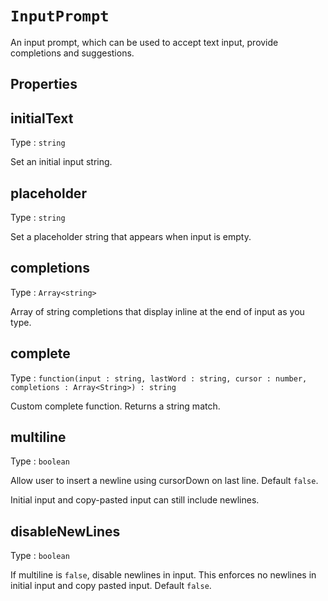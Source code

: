 # `InputPrompt`

An input prompt, which can be used to accept text input, provide completions and suggestions.

## Properties

## initialText

Type : `string`

Set an initial input string.

## placeholder

Type : `string`

Set a placeholder string that appears when input is empty.

## completions

Type : `Array<string>`

Array of string completions that display inline at the end of input as you type.

## complete

Type : `function(input : string, lastWord : string, cursor : number, completions : Array<String>) : string`

Custom complete function. Returns a string match.

## multiline

Type : `boolean`

Allow user to insert a newline using cursorDown on last line. Default `false`.

Initial input and copy-pasted input can still include newlines.

## disableNewLines

Type : `boolean`

If multiline is `false`, disable newlines in input. This enforces no newlines in initial input and copy pasted input. Default `false`.
